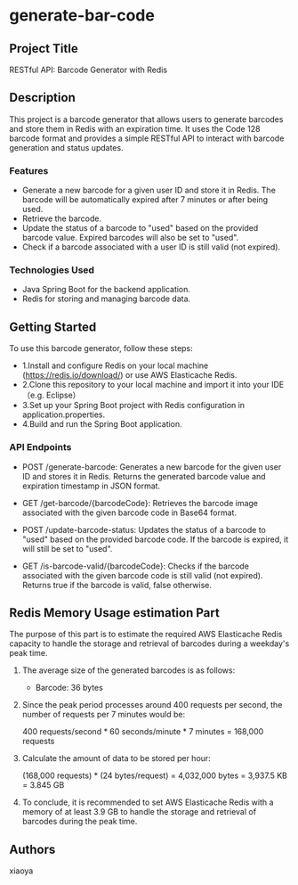 # generate-bar-code

## Project Title
RESTful API: Barcode Generator with Redis

## Description
This project is a barcode generator that allows users to generate barcodes and store them in Redis with an expiration time. 
It uses the Code 128 barcode format and provides a simple RESTful API to interact with barcode generation and status updates.

### Features
* Generate a new barcode for a given user ID and store it in Redis. The barcode will be automatically expired after 7 minutes or after being used.
* Retrieve the barcode.
* Update the status of a barcode to "used" based on the provided barcode value. Expired barcodes will also be set to "used".
* Check if a barcode associated with a user ID is still valid (not expired).

### Technologies Used
* Java Spring Boot for the backend application.
* Redis for storing and managing barcode data.

## Getting Started
To use this barcode generator, follow these steps:

* 1.Install and configure Redis on your local machine (https://redis.io/download/) or use AWS Elasticache Redis.
* 2.Clone this repository to your local machine and import it into your IDE（e.g. Eclipse）
* 3.Set up your Spring Boot project with Redis configuration in application.properties.
* 4.Build and run the Spring Boot application.


### API Endpoints
* POST /generate-barcode: Generates a new barcode for the given user ID and stores it in Redis. Returns the generated barcode value and expiration timestamp in JSON format.
  
* GET /get-barcode/{barcodeCode}: Retrieves the barcode image associated with the given barcode code in Base64 format.
  
* POST /update-barcode-status: Updates the status of a barcode to "used" based on the provided barcode code. If the barcode is expired, it will still be set to "used".
  
* GET /is-barcode-valid/{barcodeCode}: Checks if the barcode associated with the given barcode code is still valid (not expired). Returns true if the barcode is valid, false otherwise.

## Redis Memory Usage estimation Part

The purpose of this part is to estimate the required AWS Elasticache Redis capacity to handle the storage and retrieval of barcodes during a weekday's peak time.

1. The average size of the generated barcodes is as follows:

   - Barcode: 36 bytes

2. Since the peak period processes around 400 requests per second, the number of requests per 7 minutes would be:

   400 requests/second * 60 seconds/minute * 7 minutes = 168,000 requests

3. Calculate the amount of data to be stored per hour:

   (168,000 requests) * (24 bytes/request) = 4,032,000 bytes = 3,937.5 KB = 3.845 GB

4. To conclude, it is recommended to set AWS Elasticache Redis with a memory of at least 3.9 GB to handle the storage and retrieval of barcodes during the peak time.
  
## Authors
xiaoya

